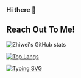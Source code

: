 ### Hi there 👋
## Reach Out To Me!


![Zhiwei's GitHub stats](https://github-readme-stats.vercel.app/api?username=softmagnet&show_icons=true&theme=aura)

[![Top Langs](https://github-readme-stats.vercel.app/api/top-langs/?username=softmagnet&layout=compact&theme=nightowl&count_private=true&langs_count=10&hide=jupyter%20notebook,Tex,Vim%20script,ActionScript,DockerFile,HTML,CSS)](https://github.com/anuraghazra/github-readme-stats)

[![Typing SVG](https://readme-typing-svg.herokuapp.com?font=Robot-Bold&size=30&color=330033&center=true&vCenter=true&width=900&height=110&lines=Data+Enthusiastic;Programmer;ML+Enthusiastic;Web+Designer;Tech-savvy+person+from+India)](https://git.io/typing-svg)
